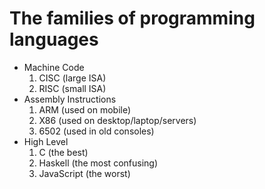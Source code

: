 # The families of programming languages

- Machine Code
    1. CISC (large ISA)
    2. RISC (small ISA)
- Assembly Instructions
    1. ARM (used on mobile)
    2. X86 (used on desktop/laptop/servers)
    3. 6502 (used in old consoles)
- High Level
    1. C (the best)
    2. Haskell (the most confusing)
    3. JavaScript (the worst)

